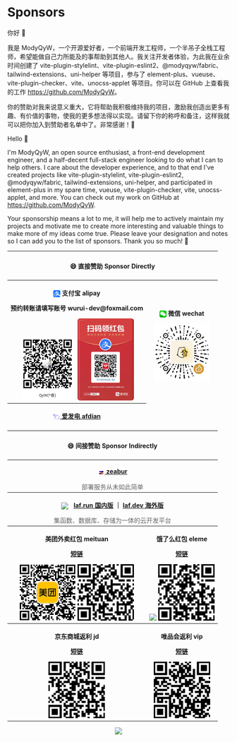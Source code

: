 # Sponsors

你好 👋

我是 ModyQyW，一个开源爱好者，一个前端开发工程师，一个半吊子全栈工程师，希望能做自己力所能及的事帮助到其他人。我关注开发者体验，为此我在业余时间创建了 vite-plugin-stylelint、vite-plugin-eslint2、@modyqyw/fabric、tailwind-extensions、uni-helper 等项目，参与了 element-plus、vueuse、vite-plugin-checker、vite、unocss-applet 等项目。你可以在 GitHub 上查看我的工作 <https://github.com/ModyQyW>。

你的赞助对我来说意义重大，它将帮助我积极维持我的项目，激励我创造出更多有趣、有价值的事物，使我的更多想法得以实现。请留下你的称呼和备注，这样我就可以把你加入到赞助者名单中了。非常感谢！🙏

Hello 👋

I'm ModyQyW, an open source enthusiast, a front-end development engineer, and a half-decent full-stack engineer looking to do what I can to help others. I care about the developer experience, and to that end I've created projects like vite-plugin-stylelint, vite-plugin-eslint2, @modyqyw/fabric, tailwind-extensions, uni-helper, and participated in element-plus in my spare time, vueuse, vite-plugin-checker, vite, unocss-applet, and more. You can check out my work on GitHub at <https://github.com/ModyQyW>.

Your sponsorship means a lot to me, it will help me to actively maintain my projects and motivate me to create more interesting and valuable things to make more of my ideas come true. Please leave your designation and notes so I can add you to the list of sponsors. Thank you so much! 🙏

<table>
  <tr style="visibility: collapse;">
    <th></th>
    <th></th>
    <th></th>
    <th></th>
    <th></th>
    <th></th>
    <th></th>
    <th></th>
  </tr>
  <tr>
    <th colspan="8">
      <h4>😄 直接赞助 Sponsor Directly</h4>
    </th>
  </tr>
  <tr>
    <th colspan="4">
      <p>
        <img src="./assets/alipay-logo.png" width="16px" style="vertical-align: middle" />
        支付宝 alipay
      </p>
      <p>预约转账请填写账号 wurui-dev@foxmail.com</p>
      <img src="./assets/alipay.png" width="128px" />
      <img src="./assets/alipay-red-envelope.jpg" width="128px" />
    </th>
    <th colspan="4">
      <p>
        <img src="./assets/wechat-logo.png" width="16px" style="vertical-align: middle" />
        微信 wechat
      </p>
      <img src="./assets/wechat.png" width="128px" />
    </th>
  </tr>
  <tr>
    <th colspan="4">
      <a href="https://afdian.com/a/ModyQyW" target="_blank">
        <p>
          <img src="./assets/afdian-logo.png" width="16px" style="vertical-align: middle" />
          爱发电 afdian
        </p>
      </a>
    </th>
  </tr>
  <tr><td colspan="8"></td></tr>
  <tr>
    <th colspan="8">
      <h4>😄 间接赞助 Sponsor Indirectly</h4>
    </th>
  </tr>
  <tr>
    <th colspan="8">
      <a href="https://zeabur.com?referralCode=ModyQyW&utm_source=ModyQyW">
        <p>
          <img src="./assets/zeabur-logo.svg" width="16px" style="vertical-align: middle" />
          zeabur
        </p>
      </a>
      <p style="font-weight: 400; color: #666; margin: 0; font-size: 14px;">部署服务从未如此简单</p>
    </th>

  </tr>
  <tr>
    <th colspan="8">
      <p>
        <img src="https://laf.dev/logo_text.png" width="64px" style="vertical-align: middle; margin-right: 8px;" />
        <a href="https://laf.run/signup?code=gY5PUtG" target="_blank">laf.run 国内版</a>
        <span>｜<span>
        <a href="https://laf.dev/signup?code=vtqKvSP" target="_blank">laf.dev 海外版</a>
      </p>
      <p style="font-weight: 400; color: #666; margin: 0; font-size: 14px;">集函数、数据库、存储为一体的云开发平台</p>
    </th>
  </tr>
  <tr>
    <th colspan="4">
      <p>美团外卖红包 meituan</p>
      <p>
        <a href="https://tb.j5k6.com/5g8Sb" target="_blank">短链</a>
      </p>
      <img src="./assets/meituan-wechat-miniprogram.jpg" width="128px" />
      <img src="./assets/meituan-web.png" width="128px" />
    </th>
    <th colspan="4">
      <p>饿了么红包 eleme</p>
      <p>
        <a href="https://tb.j5k6.com/5g7A7" target="_blank">短链</a>
      </p>
      <img src="./assets/eleme-wechat-miniprogram.avif" width="128px" />
      <img src="./assets/eleme-web.png" width="128px" />
    </th>
  </tr>
  <tr>
    <th colspan="4">
      <p>京东商城返利 jd</p>
      <p>
        <a href="https://tb.j5k6.com/5gayH" target="_blank">短链</a>
      </p>
      <img src="./assets/jd-web.png" width="128px" />
    </th>
    <th colspan="4">
      <p>唯品会返利 vip</p>
      <p>
        <a href="https://tb.j5k6.com/5gbB3" target="_blank">短链</a>
      </p>
      <img src="./assets/vip-web.png" width="128px" />
    </th>
  </tr>
</table>

<p align="center">
  <a href="https://cdn.jsdelivr.net/gh/ModyQyW/sponsors/sponsorkit/sponsors.svg">
    <img src="https://cdn.jsdelivr.net/gh/ModyQyW/sponsors/sponsorkit/sponsors.svg"/>
  </a>
</p>
